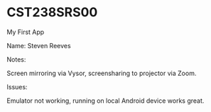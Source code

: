 # CST238SRS00
My First App

Name: Steven Reeves

Notes: 

Screen mirroring via Vysor, screensharing to projector via Zoom.

Issues: 

Emulator not working, running on local Android device works great. 